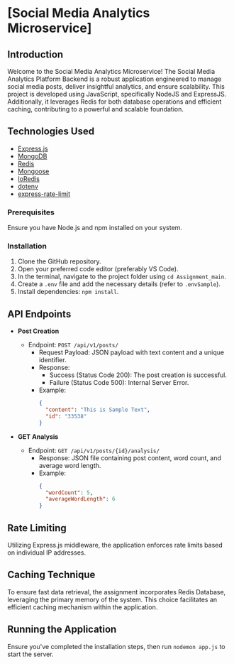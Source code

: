 # [Social Media Analytics Microservice]

## Introduction

Welcome to the Social Media Analytics Microservice! The Social Media Analytics Platform Backend is a robust application engineered to manage social media posts, deliver insightful analytics, and ensure scalability. This project is developed using JavaScript, specifically NodeJS and ExpressJS. Additionally, it leverages Redis for both database operations and efficient caching, contributing to a powerful and scalable foundation.
## Technologies Used

- [Express.js](https://expressjs.com/)
- [MongoDB](https://www.mongodb.com/)
- [Redis](https://redis.io/)
- [Mongoose](https://mongoosejs.com/)
- [IoRedis](https://github.com/luin/ioredis)
- [dotenv](https://www.npmjs.com/package/dotenv)
- [express-rate-limit](https://www.npmjs.com/package/express-rate-limit)

### Prerequisites

Ensure you have Node.js and npm installed on your system.

### Installation

1. Clone the GitHub repository.
2. Open your preferred code editor (preferably VS Code).
3. In the terminal, navigate to the project folder using `cd Assignment_main`.
4. Create a `.env` file and add the necessary details (refer to `.envSample`).
5. Install dependencies: `npm install`.

## API Endpoints

- **Post Creation**
  - Endpoint: `POST /api/v1/posts/`
    - Request Payload: JSON payload with text content and a unique identifier.
    - Response: 
        - Success (Status Code 200): The post creation is successful.
        - Failure (Status Code 500): Internal Server Error.
    - Example:
      ```json
      {
        "content": "This is Sample Text",
        "id": "33538"
      }
      ```

- **GET Analysis**
  - Endpoint: `GET /api/v1/posts/{id}/analysis/`
    - Response: JSON file containing post content, word count, and average word length.
    - Example:
      ```json
      {
        "wordCount": 5,
        "averageWordLength": 6
      }
      ```

## Rate Limiting

Utilizing Express.js middleware, the application enforces rate limits based on individual IP addresses.

## Caching Technique

To ensure fast data retrieval, the assignment incorporates Redis Database, leveraging the primary memory of the system. This choice facilitates an efficient caching mechanism within the application.

## Running the Application

Ensure you've completed the installation steps, then run `nodemon app.js` to start the server.
